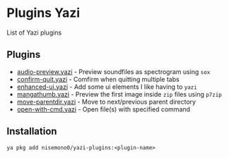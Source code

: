 # Plugins Yazi
List of Yazi plugins

## Plugins
- [audio-preview.yazi](https://github.com/nisemono0/yazi-plugins/tree/master/audio-preview.yazi) - Preview soundfiles as spectrogram using `sox`
- [confirm-quit.yazi](https://github.com/nisemono0/yazi-plugins/tree/master/confirm-quit.yazi) - Comfirm when quitting multiple tabs
- [enhanced-ui.yazi](https://github.com/nisemono0/yazi-plugins/tree/master/enhanced-ui.yazi) - Add some ui elements I like having to `yazi`
- [mangathumb.yazi](https://github.com/nisemono0/yazi-plugins/tree/master/mangathumb.yazi) - Preview the first image inside `zip` files using `p7zip`
- [move-parentdir.yazi](https://github.com/nisemono0/yazi-plugins/tree/master/move-parentdir.yazi) - Move to next/previous parent directory
- [open-with-cmd.yazi](https://github.com/nisemono0/yazi-plugins/tree/master/open-with-cmd.yazi) - Open file(s) with specified command

## Installation
```
ya pkg add nisemono0/yazi-plugins:<plugin-name>
```
